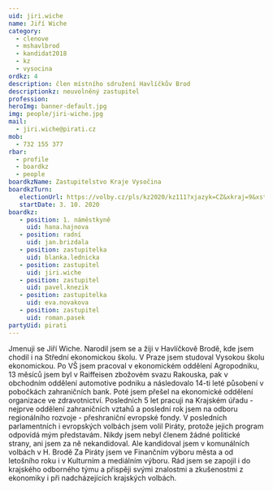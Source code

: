 ```yaml
---
uid: jiri.wiche
name: Jiří Wiche
category:
  - clenove
  - mshavlbrod
  - kandidat2018
  - kz
  - vysocina
ordkz: 4
description: člen místního sdružení Havlíčkův Brod
descriptionkz: neuvolněný zastupitel
profession:
heroImg: banner-default.jpg
img: people/jiri-wiche.jpg
mail:
  - jiri.wiche@pirati.cz
mob:
  - 732 155 377
rbar:
  - profile
  - boardkz
  - people
boardkzName: Zastupitelstvo Kraje Vysočina
boardkzTurn:
   electionUrl: https://volby.cz/pls/kz2020/kz111?xjazyk=CZ&xkraj=9&xstrana=0&xv=2&xt=3
   startDate: 3. 10. 2020
boardkz:
   - position: 1. náměstkyně
     uid: hana.hajnova
   - position: radní
     uid: jan.brizdala
   - position: zastupitelka
     uid: blanka.lednicka
   - position: zastupitel
     uid: jiri.wiche
   - position: zastupitel
     uid: pavel.knezik
   - position: zastupitelka
     uid: eva.novakova
   - position: zastupitel
     uid: roman.pasek
partyUid: pirati
---
```


Jmenuji se Jiří Wiche. Narodil jsem se a žiji v Havlíčkově Brodě, kde jsem chodil i na Střední ekonomickou školu. V Praze jsem studoval Vysokou školu ekonomickou. Po VŠ jsem pracoval v ekonomickém oddělení Agropodniku, 13 měsíců jsem byl v Raiffeisen zbožovém svazu Rakouska, pak v obchodním oddělení automotive podniku a následovalo 14-ti leté působení v pobočkách zahraničních bank. Poté jsem přešel na ekonomické oddělení organizace ve zdravotnictví. Posledních 5 let pracuji na Krajském úřadu - nejprve oddělení zahraničních vztahů a poslední rok jsem na odboru regionálního rozvoje - přeshraniční evropské fondy. V posledních parlamentních i evropských volbách jsem volil Piráty, protože jejich program odpovídá mým představám. Nikdy jsem nebyl členem žádné politické strany, ani jsem za ně nekandidoval. Ale kandidoval jsem v komunálních volbách v H. Brodě Za Piráty jsem ve Finančním výboru města a od letošního roku i v Kulturním a mediálním výboru. Rád jsem se zapojil i do krajského odborného týmu a přispěji svými znalostmi a zkušenostmi z ekonomiky i při nadcházejících krajských volbách.

